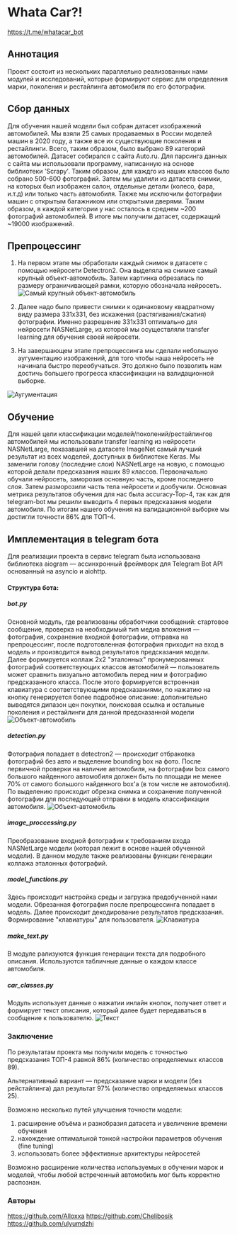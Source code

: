 # Whata Car?!

https://t.me/whatacar_bot

## Аннотация
Проект состоит из нескольких параллельно реализованных нами модулей и исследований, которые формируют сервис для определения марки, поколения и рестайлинга автомобиля по его фотографии.

## Сбор данных
Для обучения нашей модели был собран датасет изображений автомобилей. Мы взяли 25 самых продаваемых в России
моделей машин в 2020 году, а также все их существующие поколения и рестайлинги. Всего, таким образом,
было выбрано 89 категорий автомобилей. Датасет собирался с сайта Auto.ru. Для парсинга данных с сайта мы использовали программу, написанную на основе библиотеки 'Scrapy'.  Таким образом, для каждго из наших классов было собрано 500-600 фотографий.
Затем мы удалили из датасета снимки, на которых был изображен салон, отдельные детали (колесо, фара, и.т.д) или только часть
автомобиля. Также мы исключили фотографии машин с открытым багажником или открытыми дверями. Таким образом, в каждой
категории у нас осталось в среднем ~200 фотографий автомобилей. В итоге мы получили датасет, содержащий ~19000 изображений.

## Препроцессинг

1. На первом этапе мы обработали каждый снимок в датасете с помощью нейросети Detectron2. Она выделяла на снимке самый крупный объект-автомобиль. Затем картинка обрезалась по размеру ограничивающей рамки, которую обозначала нейросеть.
![Самый крупный объект-автомобиль](/telegrambot/static_images/bounding_photo.jpg "Автомобиль")

2. Далее надо было привести снимки к одинаковому квадратному виду размера 331x331, без искажения (растягивания/сжатия) фотографии. Именно разрешение 331x331 оптимально для нейросети NASNetLarge, из которой мы осуществляли transfer learning для обучения своей нейросети.
3. На завершающем этапе препроцессинга мы сделали небольшую аугументацию изображений, для того чтобы наша нейросеть не начинала быстро переобучаться. Это должно было позволить нам достичь большего прогресса классификации на валидационной выборке.

![Аугументация](/telegrambot/static_images/augmentation.png "Аугументация")

## Обучение
Для нашей цели классификации моделей/поколений/рестайлингов автомобилей мы использовали transfer learning из нейросети NASNetLarge,  показавшей на датасете ImageNet самый лучший результат из всех моделей, доступных в библиотеке Keras.
Мы заменили голову (последние слои) NASNetLarge на новую, с помощью которой делали предсказания наших 89 классов.
Первоначально обучали нейросеть, заморозив основную часть, кроме последнего слоя. Затем разморозили часть тела нейросети и дообучили.
Основная метрика результатов обучения для нас была accuracy-Top-4, так как для telegram-bot мы решили выводить 4 первых предсказания модели автомобиля.
По итогам нашего обучения на валидационной выборке мы достигли точности 86% для ТОП-4.  

## Имплементация в telegram бота
Для реализации проекта в сервис telegram была использована библиотека aiogram — ассинхронный фреймворк для Telegram Bot API основанный на asyncio и aiohttp.

#### Структура бота:

##### bot.py
Основной модуль, где реализованы обработчики сообщений: стартовое сообщение, проверка на необходимый тип медиа вложения — фотография, сохранение входной фотографии, отправка на препроцессинг, после подготовленная фотография приходит на вход в модель и производится вывод результатов предсказания модели. Далее формируется коллаж 2x2 "эталонных" пронумерованных фотографий соответствующих классов автомобилей — пользователь может сравнить визуально автомобиль перед ним и фотографию предсказанного класса. После этого формируется встроенная клавиатура с соответствующими предсказаниями, по нажатию на кнопку генерируется более подробное описание: дополнительно выводятся дипазон цен покупки, поисковая ссылка и остальные поколения и рестайлинги для данной предсказанной модели
![Объект-автомобиль](/telegrambot/static_images/screen1.png "Автомобиль")
##### detection.py
Фотография попадает в detectron2 — происходит отбраковка фотографий без авто и выделение bounding box на фото. После первичной проверки на наличие автомобиля, на фотографии box самого большого найденного автомобиля должен быть по площади не менее 70% от самого большого найденного box'а (в том числе не автомобиля). По выделению происходит обрезка снимка и сохранение полученной фотографии для последующей отправки в модель классификации автомобиля.
![Объект-автомобиль](/telegrambot/static_images/screen2.png "Автомобиль")
##### image_proccessing.py
Преобразование входной фотографии к требованиям входа NASNetLarge модели (которая лежит в основе нашей обученной модели). В данном модуле также реализованы функции генерации коллажа эталонных фотографий.

##### model_functions.py
Здесь происходит настройка среды и загрузка предобученной нами модели. Обрезанная фотография после препроцессинга попадает в модель. Далее происходит декодирование результатов предсказания. Формирование "клавиатуры" для пользователя.
![Клавиатура](/telegrambot/static_images/screen3.png "Клавиатура")
##### make_text.py
В модуле рализуются функция генерации текста для подробного описания. Используются табличные данные о каждом классе автомобиля.

##### car_classes.py
Модуль использует данные о нажатии инлайн кнопок, получает ответ и формирует текст описания, который далее будет передаваться в сообщение к пользователю.
![Текст](/telegrambot/static_images/screen4.png "Текст")

### Заключение

По результатам проекта мы получили модель с точностью предсказания ТОП-4 равной 86% (количество определяемых классов 89).

Альтернативный вариант — предсказание марки и модели (без рейстайлинга) дал результат 97% (количество определяемых классов 25).

Возможно несколько путей улучшения точности модели:
1. расширение объёма и разнобразия датасета и увеличение времени обучения
2. нахождение оптимальной тонкой настройки параметров обучения (fine tuning)
3. использовать более эффективные архитектуры нейросетей

Возможно расширение количества используемых в обучении марок и моделей, чтобы любой встреченный автомобиль мог быть корректно распознан.

### Авторы
https://github.com/Alloxxa
https://github.com/Chelibosik
https://github.com/ulyumdzhi
